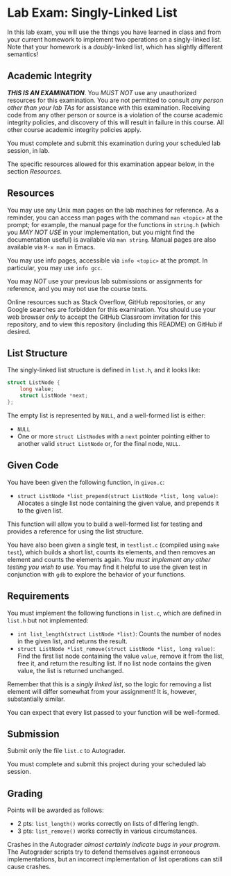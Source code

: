 Lab Exam: Singly-Linked List
===

In this lab exam, you will use the things you have learned in class and
from your current homework to implement two operations on a
singly-linked list.  Note that your homework is a _doubly_-linked list,
which has slightly different semantics!

Academic Integrity
---

_**THIS IS AN EXAMINATION**_.  You *MUST NOT* use any unauthorized
resources for this examination.  You are not permitted to consult _any
person other than your lab TAs_ for assistance with this examination.
Receiving code from any other person or source is a violation of the
course academic integrity policies, and discovery of this will result in
failure in this course.  All other course academic integrity policies
apply.

You must complete and submit this examination during your scheduled lab
session, in lab.

The specific resources allowed for this examination appear below, in the
section _Resources_.

Resources
---

You may use any Unix man pages on the lab machines for reference.  As a
reminder, you can access man pages with the command `man <topic>` at the
prompt; for example, the manual page for the functions in `string.h`
(which you _MAY NOT USE_ in your implementation, but you might find the
documentation useful) is available via `man string`.  Manual pages are
also available via `M-x man` in Emacs.

You may use info pages, accessible via `info <topic>` at the prompt.  In
particular, you may use `info gcc`.

You may _NOT_ use your previous lab submissions or assignments for
reference, and you may not use the course texts.

Online resources such as Stack Overflow, GitHub repositories, or any
Google searches are forbidden for this examination.  You should use your
web browser _only_ to accept the GitHub Classroom invitation for this
repository, and to view this repository (including this README) on
GitHub if desired.

List Structure
---

The singly-linked list structure is defined in `list.h`, and it
looks like:

```c
struct ListNode {
    long value;
    struct ListNode *next;
};
```

The empty list is represented by `NULL`, and a well-formed list is
either:

 * `NULL`
 * One or more `struct ListNode`s with a `next` pointer pointing either
   to another valid `struct ListNode` or, for the final node, `NULL`.

Given Code
---

You have been given the following function, in `given.c`:

 * `struct ListNode *list_prepend(struct ListNode *list, long value)`:
   Allocates a single list node containing the given value, and prepends
   it to the given list.

This function will allow you to build a well-formed list for testing and
provides a reference for using the list structure.

You have also been given a single test, in `testlist.c` (compiled using
`make test`), which builds a short list, counts its elements, and then
removes an element and counts the elements again.  _You must implement
any other testing you wish to use._ You may find it helpful to use the
given test in conjunction with `gdb` to explore the behavior of your
functions.

Requirements
---

You must implement the following functions in `list.c`, which are
defined in `list.h` but not implemented:

 * `int list_length(struct ListNode *list)`:
   Counts the number of nodes in the given list, and returns the result.
 * `struct ListNode *list_remove(struct ListNode *list, long value)`:
   Find the first list node containing the value `value`, remove it from
   the list, free it, and return the resulting list.  If no list node
   contains the given value, the list is returned unchanged.

Remember that this is a _singly linked list_, so the logic for removing
a list element will differ somewhat from your assignment!  It is,
however, substantially similar.

You can expect that every list passed to your function will be well-formed.

Submission
---

Submit only the file `list.c` to Autograder.

You must complete and submit this project during your scheduled lab
session.

Grading
---

Points will be awarded as follows:

 * 2 pts: `list_length()` works correctly on lists of differing length.
 * 3 pts: `list_remove()` works correctly in various circumstances.

Crashes in the Autograder _almost certainly indicate bugs in your
program_.  The Autograder scripts try to defend themselves against
erroneous implementations, but an incorrect implementation of list
operations can still cause crashes.
